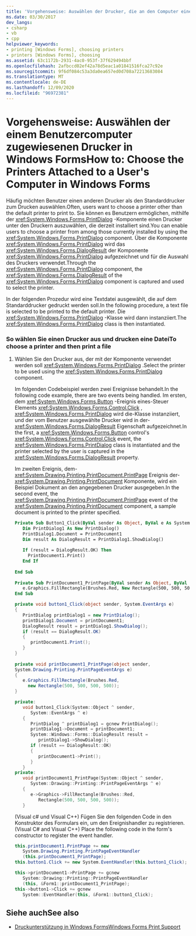 ```yaml
---
title: 'Vorgehensweise: Auswählen der Drucker, die an den Computer eines Benutzers angeschlossen sind'
ms.date: 03/30/2017
dev_langs:
- csharp
- vb
- cpp
helpviewer_keywords:
- printing [Windows Forms], choosing printers
- printers [Windows Forms], choosing
ms.assetid: 63c1172b-2931-4ac0-953f-37f629494bbf
ms.openlocfilehash: 2afbccd02ef42a78d5eac1a01841516fca27c92e
ms.sourcegitcommit: 9f6df084c53a3da0ea657ed0d708a72213683084
ms.translationtype: MT
ms.contentlocale: de-DE
ms.lasthandoff: 12/09/2020
ms.locfileid: "96972381"
---
```

# <a name="how-to-choose-the-printers-attached-to-a-users-computer-in-windows-forms"></a><span data-ttu-id="95374-102">Vorgehensweise: Auswählen der einem Benutzercomputer zugewiesenen Drucker in Windows Forms</span><span class="sxs-lookup"><span data-stu-id="95374-102">How to: Choose the Printers Attached to a User's Computer in Windows Forms</span></span>
<span data-ttu-id="95374-103">Häufig möchten Benutzer einen anderen Drucker als den Standarddrucker zum Drucken auswählen.</span><span class="sxs-lookup"><span data-stu-id="95374-103">Often, users want to choose a printer other than the default printer to print to.</span></span> <span data-ttu-id="95374-104">Sie können es Benutzern ermöglichen, mithilfe der <xref:System.Windows.Forms.PrintDialog> -Komponente einen Drucker unter den Druckern auszuwählen, die derzeit installiert sind.</span><span class="sxs-lookup"><span data-stu-id="95374-104">You can enable users to choose a printer from among those currently installed by using the <xref:System.Windows.Forms.PrintDialog> component.</span></span> <span data-ttu-id="95374-105">Über die Komponente <xref:System.Windows.Forms.PrintDialog> wird das <xref:System.Windows.Forms.DialogResult> der Komponente <xref:System.Windows.Forms.PrintDialog> aufgezeichnet und für die Auswahl des Druckers verwendet.</span><span class="sxs-lookup"><span data-stu-id="95374-105">Through the <xref:System.Windows.Forms.PrintDialog> component, the <xref:System.Windows.Forms.DialogResult> of the <xref:System.Windows.Forms.PrintDialog> component is captured and used to select the printer.</span></span>  
  
 <span data-ttu-id="95374-106">In der folgenden Prozedur wird eine Textdatei ausgewählt, die auf dem Standarddrucker gedruckt werden soll.</span><span class="sxs-lookup"><span data-stu-id="95374-106">In the following procedure, a text file is selected to be printed to the default printer.</span></span> <span data-ttu-id="95374-107">Die <xref:System.Windows.Forms.PrintDialog> -Klasse wird dann instanziiert.</span><span class="sxs-lookup"><span data-stu-id="95374-107">The <xref:System.Windows.Forms.PrintDialog> class is then instantiated.</span></span>  
  
### <a name="to-choose-a-printer-and-then-print-a-file"></a><span data-ttu-id="95374-108">So wählen Sie einen Drucker aus und drucken eine Datei</span><span class="sxs-lookup"><span data-stu-id="95374-108">To choose a printer and then print a file</span></span>  
  
1. <span data-ttu-id="95374-109">Wählen Sie den Drucker aus, der mit der Komponente verwendet werden soll <xref:System.Windows.Forms.PrintDialog> .</span><span class="sxs-lookup"><span data-stu-id="95374-109">Select the printer to be used using the <xref:System.Windows.Forms.PrintDialog> component.</span></span>  
  
     <span data-ttu-id="95374-110">Im folgenden Codebeispiel werden zwei Ereignisse behandelt.</span><span class="sxs-lookup"><span data-stu-id="95374-110">In the following code example, there are two events being handled.</span></span> <span data-ttu-id="95374-111">Im ersten, dem <xref:System.Windows.Forms.Button> -Ereignis eines-Steuer Elements <xref:System.Windows.Forms.Control.Click> , <xref:System.Windows.Forms.PrintDialog> wird die-Klasse instanziiert, und der vom Benutzer ausgewählte Drucker wird in der- <xref:System.Windows.Forms.DialogResult> Eigenschaft aufgezeichnet.</span><span class="sxs-lookup"><span data-stu-id="95374-111">In the first, a <xref:System.Windows.Forms.Button> control's <xref:System.Windows.Forms.Control.Click> event, the <xref:System.Windows.Forms.PrintDialog> class is instantiated and the printer selected by the user is captured in the <xref:System.Windows.Forms.DialogResult> property.</span></span>  
  
     <span data-ttu-id="95374-112">Im zweiten Ereignis, dem- <xref:System.Drawing.Printing.PrintDocument.PrintPage> Ereignis der- <xref:System.Drawing.Printing.PrintDocument> Komponente, wird ein Beispiel Dokument an den angegebenen Drucker ausgegeben.</span><span class="sxs-lookup"><span data-stu-id="95374-112">In the second event, the <xref:System.Drawing.Printing.PrintDocument.PrintPage> event of the <xref:System.Drawing.Printing.PrintDocument> component, a sample document is printed to the printer specified.</span></span>  
  
    ```vb  
    Private Sub Button1_Click(ByVal sender As Object, ByVal e As System.EventArgs) Handles Button1.Click  
       Dim PrintDialog1 As New PrintDialog()  
       PrintDialog1.Document = PrintDocument1  
       Dim result As DialogResult = PrintDialog1.ShowDialog()  
  
       If (result = DialogResult.OK) Then  
         PrintDocument1.Print()  
       End If
  
    End Sub  
  
    Private Sub PrintDocument1_PrintPage(ByVal sender As Object, ByVal e As System.Drawing.Printing.PrintPageEventArgs) Handles PrintDocument1.PrintPage  
       e.Graphics.FillRectangle(Brushes.Red, New Rectangle(500, 500, 500, 500))
    End Sub  
    ```  
  
    ```csharp  
    private void button1_Click(object sender, System.EventArgs e)  
    {  
       PrintDialog printDialog1 = new PrintDialog();  
       printDialog1.Document = printDocument1;  
       DialogResult result = printDialog1.ShowDialog();  
       if (result == DialogResult.OK)  
       {  
          printDocument1.Print();  
       }  
    }  
  
    private void printDocument1_PrintPage(object sender,
    System.Drawing.Printing.PrintPageEventArgs e)  
    {  
       e.Graphics.FillRectangle(Brushes.Red,
         new Rectangle(500, 500, 500, 500));  
    }  
    ```  
  
    ```cpp  
    private:  
       void button1_Click(System::Object ^ sender,  
          System::EventArgs ^ e)  
       {  
          PrintDialog ^ printDialog1 = gcnew PrintDialog();  
          printDialog1->Document = printDocument1;  
          System::Windows::Forms::DialogResult result =
             printDialog1->ShowDialog();  
          if (result == DialogResult::OK)  
          {  
             printDocument1->Print();  
          }  
       }  
    private:  
       void printDocument1_PrintPage(System::Object ^ sender,  
          System::Drawing::Printing::PrintPageEventArgs ^ e)  
       {  
          e->Graphics->FillRectangle(Brushes::Red,  
             Rectangle(500, 500, 500, 500));  
       }  
    ```  
  
     <span data-ttu-id="95374-113">(Visual c# und Visual C++) Fügen Sie den folgenden Code in den Konstruktor des Formulars ein, um den Ereignishandler zu registrieren.</span><span class="sxs-lookup"><span data-stu-id="95374-113">(Visual C# and Visual C++) Place the following code in the form's constructor to register the event handler.</span></span>  
  
    ```csharp  
    this.printDocument1.PrintPage += new  
       System.Drawing.Printing.PrintPageEventHandler  
       (this.printDocument1_PrintPage);  
    this.button1.Click += new System.EventHandler(this.button1_Click);  
    ```  
  
    ```cpp  
    this->printDocument1->PrintPage += gcnew  
       System::Drawing::Printing::PrintPageEventHandler  
       (this, &Form1::printDocument1_PrintPage);  
    this->button1->Click += gcnew  
       System::EventHandler(this, &Form1::button1_Click);  
    ```  
  
## <a name="see-also"></a><span data-ttu-id="95374-114">Siehe auch</span><span class="sxs-lookup"><span data-stu-id="95374-114">See also</span></span>

- [<span data-ttu-id="95374-115">Druckunterstützung in Windows Forms</span><span class="sxs-lookup"><span data-stu-id="95374-115">Windows Forms Print Support</span></span>](windows-forms-print-support.md)
